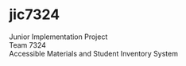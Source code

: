 # jic7324
Junior Implementation Project <br />
Team 7324 <br />
Accessible Materials and Student Inventory System
